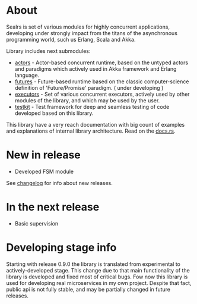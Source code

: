
# About

Sealrs is set of various modules for highly concurrent applications, developing under strongly impact from the titans of the asynchronous programming world, such us Erlang, Scala and Akka.

Library includes next submodules:
* [actors](https://docs.rs/sealrs/*/sealrs/actors/index.html) - Actor-based concurrent runtime, based on the untyped actors and paradigms which actively used in Akka framework and Erlang language.
* [futures](https://docs.rs/sealrs/*/sealrs/futures/index.html) - Future-based runtime based on the classic computer-science definition of 'Future/Promise' paradigm. ( under developing )
* [executors](https://docs.rs/sealrs/*/sealrs/executors/index.html) - Set of various concurrent executors, actively used by other modules of the library, and which may be used by the user.
* [testkit](https://docs.rs/sealrs/*/sealrs/testkit/index.html) - Test framework for deep and seamless testing of code developed based on this library.

This library have a very reach documentation with big count of examples and explanations of internal library architecture. Read on the [docs.rs](https://docs.rs/sealrs/).

# New in release

* Developed FSM module

See [changelog](https://github.com/Serbis/sealrs/blob/master/changelog.md) for info about new releases.

# In the next release

* Basic supervision

# Developing stage info

Starting with release 0.9.0 the library is translated from experimental to actively-developed stage. This change due to that main functionality of the library is developed and fixed most of critical bugs. Fow now this library is used for developing real microservices in my own project. Despite that fact, public api is not fully stable, and may be partially changed in future releases.